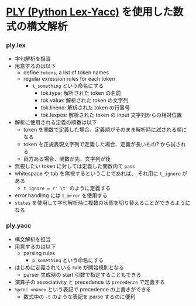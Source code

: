 # [PLY (Python Lex-Yacc)][1] を使用した数式の構文解析

### ply.lex

- 字句解析を担当
- 用意するのは以下
  - define `tokens`, a list of token names
  - regular exression rules for each token
    - `t_something` という命名にする
      - tok.type: 解析された token の名前
      - tok.value: 解析された token の文字列
      - tok.lineno: 解析された token の行番号
      - tok.lexpos: 解析された token の input 文字列からの相対位置
- 解析に使用される定義の順番は以下
  - token を関数で定義した場合、定義順がそのまま解析時に試される順になる
  - token を正規表現文字列で定義した場合、定義が長いもの? から試される
  - 両方ある場合、関数が先、文字列が後
- 無視したい token に対しては定義した関数内で `pass`
- whitespace や tab を無視するということであれば、 それ用に `t_ignore` がある
  - `t_ignore = r' \t'` のように定義する
- error handling には `t_error` を使用する
- `states` を使用して字句解析時に複数の状態を切り替えることができるようになる

### ply.yacc

- 構文解析を担当
- 用意するのは以下
  - parsing rules
    - `p_something` という命名にする
- はじめに定義されている rule が開始規則となる
  - parser 生成時の start 引数で指定することもできる
- 演算子の associativity と precedence は `precedence` で定義する
- `%prec <name>` という表記で precedence の上書きができる
  - 数式中の `-5` のような表記を parse するのに便利

[1]: http://www.dabeaz.com/ply/

